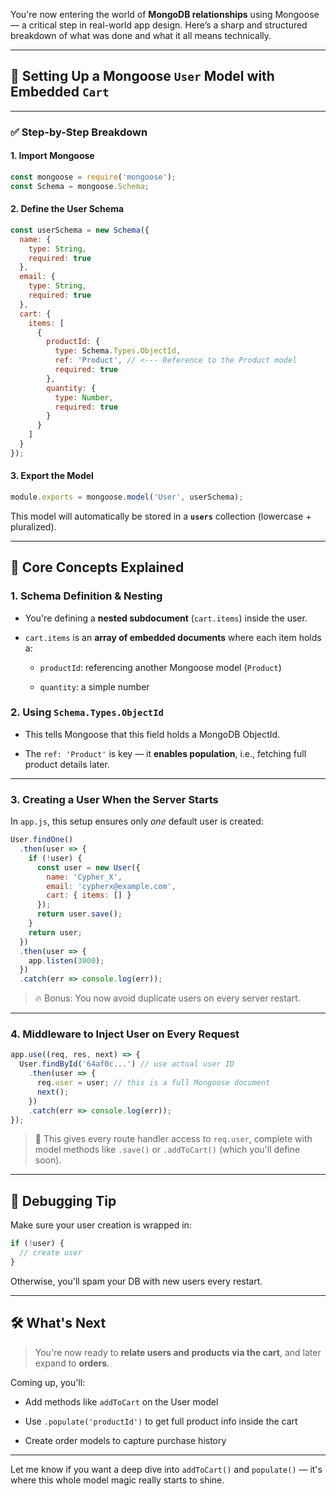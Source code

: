 You're now entering the world of **MongoDB relationships** using Mongoose — a critical step in real-world app design. Here’s a sharp and structured breakdown of what was done and what it all means technically.

---

## 👤 Setting Up a Mongoose `User` Model with Embedded `Cart`

---

### ✅ Step-by-Step Breakdown

#### 1. **Import Mongoose**

```js
const mongoose = require('mongoose');
const Schema = mongoose.Schema;
```

#### 2. **Define the User Schema**

```js
const userSchema = new Schema({
  name: {
    type: String,
    required: true
  },
  email: {
    type: String,
    required: true
  },
  cart: {
    items: [
      {
        productId: {
          type: Schema.Types.ObjectId,
          ref: 'Product', // <--- Reference to the Product model
          required: true
        },
        quantity: {
          type: Number,
          required: true
        }
      }
    ]
  }
});
```

#### 3. **Export the Model**

```js
module.exports = mongoose.model('User', userSchema);
```

This model will automatically be stored in a **`users`** collection (lowercase + pluralized).

---

## 🧠 Core Concepts Explained

### 1. **Schema Definition & Nesting**

- You're defining a **nested subdocument** (`cart.items`) inside the user.
    
- `cart.items` is an **array of embedded documents** where each item holds a:
    
    - `productId`: referencing another Mongoose model (`Product`)
        
    - `quantity`: a simple number
        

### 2. **Using `Schema.Types.ObjectId`**

- This tells Mongoose that this field holds a MongoDB ObjectId.
    
- The `ref: 'Product'` is key — it **enables population**, i.e., fetching full product details later.
    

---

### 3. **Creating a User When the Server Starts**

In `app.js`, this setup ensures only _one_ default user is created:

```js
User.findOne()
  .then(user => {
    if (!user) {
      const user = new User({
        name: 'Cypher_X',
        email: 'cypherx@example.com',
        cart: { items: [] }
      });
      return user.save();
    }
    return user;
  })
  .then(user => {
    app.listen(3000);
  })
  .catch(err => console.log(err));
```

> 🔥 Bonus: You now avoid duplicate users on every server restart.

---

### 4. **Middleware to Inject User on Every Request**

```js
app.use((req, res, next) => {
  User.findById('64af0c...') // use actual user ID
    .then(user => {
      req.user = user; // this is a full Mongoose document
      next();
    })
    .catch(err => console.log(err));
});
```

> 🔄 This gives every route handler access to `req.user`, complete with model methods like `.save()` or `.addToCart()` (which you'll define soon).

---

## 🧪 Debugging Tip

Make sure your user creation is wrapped in:

```js
if (!user) {
  // create user
}
```

Otherwise, you'll spam your DB with new users every restart.

---

## 🛠️ What's Next

> You're now ready to **relate users and products via the cart**, and later expand to **orders**.

Coming up, you'll:

- Add methods like `addToCart` on the User model
    
- Use `.populate('productId')` to get full product info inside the cart
    
- Create order models to capture purchase history
    

---

Let me know if you want a deep dive into `addToCart()` and `populate()` — it's where this whole model magic really starts to shine.